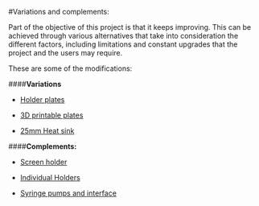 #Variations and complements:



Part of the objective of this project is that it keeps improving. This can be achieved through various alternatives that take into consideration the different factors, including limitations and constant upgrades that the project and the users may require.

These are some of the modifications:



####**Variations**

 * [Holder plates](variations/Holder-plates/Holder-plates.md)

*  [3D printable plates](variations/3D-print-plates/3D-print-plates.md)

*  [25mm Heat sink](variations/heatsink/heatsink.md)


####**Complements:**

* [Screen holder](variations/Screen-holder/screen-holder.md)

* [Individual Holders](variations/Individual-holders/Individual-holders.md)

* [Syringe pumps and interface](https://librehub.github.io/syringe-pumps-and-controller/)